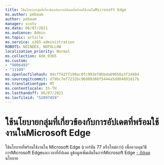 ```yaml
---
title: ใช้นโยบายกลุ่มที่เกี่ยวข้องกับการอัปเดตที่พร้อมใช้งานในMicrosoft Edge
ms.author: pebaum
author: pebaum
manager: scotv
ms.date: 06/07/2021
ms.audience: Admin
ms.topic: article
ms.service: o365-administration
ROBOTS: NOINDEX, NOFOLLOW
localization_priority: Normal
ms.collection: Adm_O365
ms.custom:
- "9006493"
- "11109"
ms.openlocfilehash: 84cff42ff199ac0fc993ef8bb4a09050a3f2d484
ms.sourcegitcommit: d79bc7ef7232bc96d89388f5444a5dd04891817b
ms.translationtype: MT
ms.contentlocale: th-TH
ms.lasthandoff: 06/07/2021
ms.locfileid: "52897459"
---
```

# <a name="use-update-related-group-policies-available-in-microsoft-edge"></a>ใช้นโยบายกลุ่มที่เกี่ยวข้องกับการอัปเดตที่พร้อมใช้งานในMicrosoft Edge

ใช้นโยบายที่พร้อมใช้งานใน Microsoft Edge (เวอร์ชัน 77 หรือใหม่กว่า) เพื่อควบคุมวิธีการMicrosoft Edgeและเวลาที่อัปเดต ดูข้อมูลเพิ่มเติมในการMicrosoft Edge [- อัปเดต](/DeployEdge/microsoft-edge-update-policies#available-policies)นโยบาย